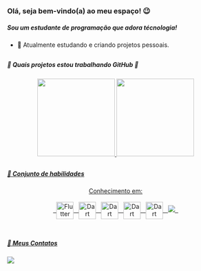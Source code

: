 ### Olá, seja bem-vindo(a) ao meu espaço! 😉

##### Sou um estudante de programação que adora técnologia!

- 💼 Atualmente estudando e criando projetos pessoais.
##

##### 💪 Quais projetos estou trabalhando GitHub 💪


<div align="center">
  <a href="https://github.com/Tichz?tab=repositories">
  <img height="180em" src="https://github-readme-stats.vercel.app/api?username=tichz&show_icons=true&theme=material-palenight&include_all_commits=true&count_private=true"/>
  <img height="180em" src="https://github-readme-stats.vercel.app/api/top-langs/?username=tichz&layout=compact&langs_count=7&theme=material-palenight"/>
</div>
  
 ##
  
  ##### 🧠 Conjunto de habilidades 
  
       
     
<div align="center">
   Conhecimento em:
      <br />
      <br />
   &nbsp
      <img align="center" title="Flutter" alt="Flutter" height="40" width="40" src="https://cdn.jsdelivr.net/gh/devicons/devicon/icons/flutter/flutter-plain.svg" />
   &nbsp
      <img align="center"  title="Dart" alt="Dart" height="40" width="40" src="https://cdn.jsdelivr.net/gh/devicons/devicon/icons/dart/dart-plain-wordmark.svg" />
   &nbsp
      <img align="center"  title="Dart" alt="Dart" height="40" width="40" src="https://cdn.jsdelivr.net/gh/devicons/devicon/icons/firebase/firebase-plain-wordmark.svg" />
   &nbsp
      <img align="center"  title="Dart" alt="Dart" height="40" width="40" src="https://cdn.jsdelivr.net/gh/devicons/devicon/icons/vscode/vscode-original-wordmark.svg" />
   &nbsp
      <img align="center"  title="Dart" alt="Dart" height="40" width="40" src="https://cdn.jsdelivr.net/gh/devicons/devicon/icons/xd/xd-line.svg" />
   &nbsp
      <img src="https://cdn.jsdelivr.net/gh/devicons/devicon@latest/icons/kotlin/kotlin-original-wordmark.svg" />
   &nbsp
          
     
<br />
<br /> 
    </div>


     
     
##

##### 💬 Meus Contatos 
  
  <div>
    <a href="https://www.linkedin.com/in/fernando-tichz/" target="_blank"><img src="https://img.shields.io/badge/-LinkedIn-%230077B5?style=for-the-badge&logo=linkedin&logoColor=white" target="_blank"></a>
   </div>

  
